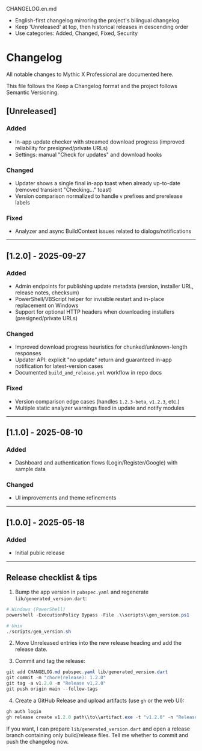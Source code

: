 
  CHANGELOG.en.md
  - English-first changelog mirroring the project's bilingual changelog
  - Keep 'Unreleased' at top, then historical releases in descending order
  - Use categories: Added, Changed, Fixed, Security
# Changelog

All notable changes to Mythic X Professional are documented here.

This file follows the Keep a Changelog format and the project follows Semantic Versioning.

## [Unreleased]

### Added
- In-app update checker with streamed download progress (improved reliability for presigned/private URLs)
- Settings: manual "Check for updates" and download hooks

### Changed
- Updater shows a single final in-app toast when already up-to-date (removed transient "Checking..." toast)
- Version comparison normalized to handle `v` prefixes and prerelease labels

### Fixed
- Analyzer and async BuildContext issues related to dialogs/notifications

---

## [1.2.0] - 2025-09-27

### Added
- Admin endpoints for publishing update metadata (version, installer URL, release notes, checksum)
- PowerShell/VBScript helper for invisible restart and in-place replacement on Windows
- Support for optional HTTP headers when downloading installers (presigned/private URLs)

### Changed
- Improved download progress heuristics for chunked/unknown-length responses
- Updater API: explicit "no update" return and guaranteed in-app notification for latest-version cases
- Documented `build_and_release.yml` workflow in repo docs

### Fixed
- Version comparison edge cases (handles `1.2.3-beta`, `v1.2.3`, etc.)
- Multiple static analyzer warnings fixed in update and notify modules

---

## [1.1.0] - 2025-08-10

### Added
- Dashboard and authentication flows (Login/Register/Google) with sample data

### Changed
- UI improvements and theme refinements

---

## [1.0.0] - 2025-05-18

### Added
- Initial public release

---

## Release checklist & tips

1. Bump the app version in `pubspec.yaml` and regenerate `lib/generated_version.dart`:

```powershell
# Windows (PowerShell)
powershell -ExecutionPolicy Bypass -File .\\scripts\\gen_version.ps1

# Unix
./scripts/gen_version.sh
```

2. Move Unreleased entries into the new release heading and add the release date.

3. Commit and tag the release:

```powershell
git add CHANGELOG.md pubspec.yaml lib/generated_version.dart
git commit -m "chore(release): 1.2.0"
git tag -a v1.2.0 -m "Release v1.2.0"
git push origin main --follow-tags
```

4. Create a GitHub Release and upload artifacts (use `gh` or the web UI):

```powershell
gh auth login
gh release create v1.2.0 path\\to\\artifact.exe -t "v1.2.0" -n "Release notes"
```

If you want, I can prepare `lib/generated_version.dart` and open a release branch containing only build/release files. Tell me whether to commit and push the changelog now.
